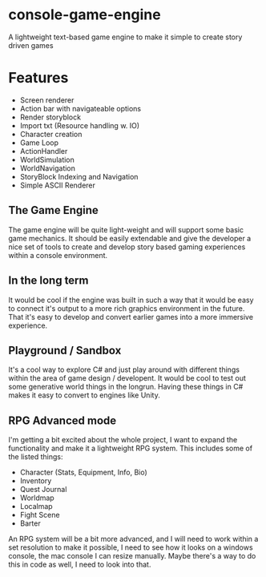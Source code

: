 # console-game-engine
A lightweight text-based game engine to make it simple to create story driven games

# Features
* Screen renderer
* Action bar with navigateable options
* Render storyblock
* Import txt (Resource handling w. IO)
* Character creation
* Game Loop
* ActionHandler
* WorldSimulation
* WorldNavigation
* StoryBlock Indexing and Navigation
* Simple ASCII Renderer

## The Game Engine

The game engine will be quite light-weight and will support some basic game mechanics.
It should be easily extendable and give the developer a nice set of tools to create and develop story based gaming experiences within a console environment.

## In the long term

It would be cool if the engine was built in such a way that it would be easy to connect it's output to a more rich graphics environment in the future.
That it's easy to develop and convert earlier games into a more immersive experience.

## Playground / Sandbox

It's a cool way to explore C# and just play around with different things within the area of game design / developent. It would be cool to test out some
generative world things in the longrun. Having these things in C# makes it easy to convert to engines like Unity.

## RPG Advanced mode

I'm getting a bit excited about the whole project, I want to expand the functionality and make it a lightweight RPG system. This includes some of the listed things:

* Character (Stats, Equipment, Info, Bio)
* Inventory
* Quest Journal
* Worldmap
* Localmap
* Fight Scene
* Barter

An RPG system will be a bit more advanced, and I will need to work within a set resolution to make it possible, I need to see how it looks on a windows console, the mac console I can resize manually. Maybe there's a way to do this in code as well, I need to look into that.